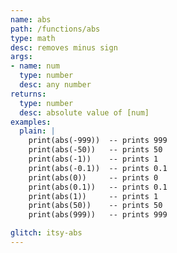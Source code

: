 ```yaml
---
name: abs
path: /functions/abs
type: math
desc: removes minus sign
args:
- name: num
  type: number
  desc: any number
returns:
  type: number
  desc: absolute value of [num]
examples:
  plain: |
    print(abs(-999))  -- prints 999
    print(abs(-50))   -- prints 50
    print(abs(-1))    -- prints 1
    print(abs(-0.1))  -- prints 0.1
    print(abs(0))     -- prints 0
    print(abs(0.1))   -- prints 0.1
    print(abs(1))     -- prints 1
    print(abs(50))    -- prints 50
    print(abs(999))   -- prints 999

glitch: itsy-abs
---
```

